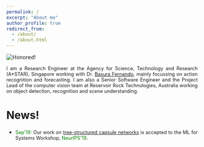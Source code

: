 ```yaml
---
permalink: /
excerpt: "About me"
author_profile: true
redirect_from: 
  - /about/
  - /about.html
---
```


![Honored!](vinojjayasundara.github.io/images/cover.jpg)

<div style="text-align: justify"><span style="font-size:0.9em;"> I am a Research Engineer at the Agency for Science, Technology and Research (A*STAR), Singapore working with Dr. <a href = "https://scholar.google.com/citations?user=GyvseMkAAAAJ&hl=en&oi=ao">Basura Fernando</a>, mainly focussing on action recognition and forecasting. I am also a Senior Software Engineer and the Project Lead of the computer vision team at Reservoir Rock Technologies, Australia working on object detection, recognition and scene understanding.</span></div>


# News!

* <div style="text-align: justify"><span style="font-size:0.9em;"> <span style="color:green">Sep'19:</span> Our work on <a href = "https://arxiv.org/pdf/1910.12306.pdf">tree-structured capsule networks</a> is accepted to the ML for Systems Workshop,<span style="color:green"> NeurIPS'19</span>.</span></div>

